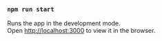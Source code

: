 ### `npm run start`

Runs the app in the development mode.\
Open [http://localhost:3000](http://localhost:3000) to view it in the browser.



